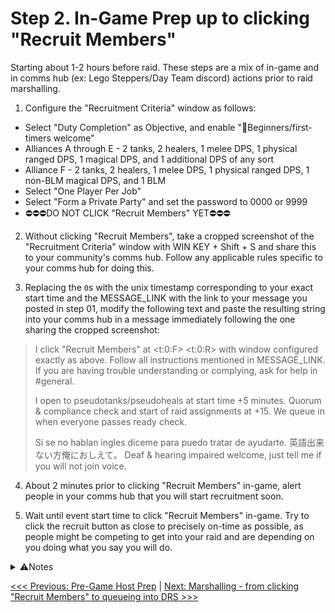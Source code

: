 # Step 2. In-Game Prep up to clicking "Recruit Members"

Starting about 1-2 hours before raid.  These steps are a mix of in-game and in comms hub (ex: Lego Steppers/Day Team discord) actions prior to raid marshalling.

1. Configure the "Recruitment Criteria" window as follows:

* Select "Duty Completion" as Objective, and enable "🌱Beginners/first-timers welcome"
* Alliances A through E - 2 tanks, 2 healers, 1 melee DPS, 1 physical ranged DPS, 1 magical DPS, and 1 additional DPS of any sort
* Alliance F - 2 tanks, 2 healers, 1 melee DPS, 1 physical ranged DPS, 1 non-BLM magical DPS, and 1 BLM
* Select "One Player Per Job"
* Select "Form a Private Party" and set the password to 0000 or 9999
* ⛔⛔⛔DO NOT CLICK "Recruit Members" YET⛔⛔⛔

2. Without clicking "Recruit Members", take a cropped screenshot of the "Recruitment Criteria" window with WIN KEY + Shift + S and share this to your community's comms hub.  Follow any applicable rules specific to your comms hub for doing this.

3. Replacing the `0`s with the unix timestamp corresponding to your exact start time and the MESSAGE_LINK with the link to your message you posted in step 01, modify the following text and paste the resulting string into your comms hub in a message immediately following the one sharing the cropped screenshot:

> I click "Recruit Members" at <t:0:F> <t:0:R> with window configured exactly as above.  Follow all instructions mentioned in MESSAGE_LINK.  If you are having trouble understanding or complying, ask for help in #general.
> 
> I open to pseudotanks/pseudoheals at start time +5 minutes.  Quorum & compliance check and start of raid assignments at +15.  We queue in when everyone passes ready check.
> 
> Si se no hablan ingles diceme para puedo tratar de ayudarte.  英語出来ない方俺におしえて。 Deaf & hearing impaired welcome, just tell me if you will not join voice.

4. About 2 minutes prior to clicking "Recruit Members" in-game, alert people in your comms hub that you will start recruitment soon.

5. Wait until event start time to click "Recruit Members" in-game.  Try to click the recruit button as close to precisely on-time as possible, as people might be competing to get into your raid and are depending on you doing what you say you will do.

<details>
<summary>⚠Notes</summary>
A few things to note here:
* I don't screen for talent or experience, so I try to keep things as familiar as possible to decrease the amount of initial learning one needs to do to meet minimum effectiveness requirements in a DRS raid.
* I *do* screen for ability and willingness to follow instructions and pay attention to detail.  Regardless of experience one can choose to try to find and follow written instructions or not, and experience has no bearing on this behavior.
* The gist of what you are trying to do here is to let prospective joiners know what you're going to do and when you're going to do it, so that they can make their short-term plans and join your raid when you click "Recruit Members".
</details>

[<<< Previous: Pre-Game Host Prep](01-host-prep.md) | [Next: Marshalling - from clicking "Recruit Members" to queueing into DRS >>>](03-recruiting-to-queueing.md)